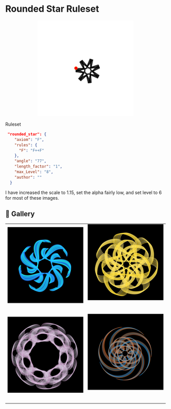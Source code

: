 # Rounded Star Ruleset

<p align="center"><img src="../assets/rule-set-images/rounded_star.jpg" alt="rounded-star" width="300px"></p>

Ruleset

```JSON
 "rounded_star": {
    "axiom": "F",
    "rules": {
      "F": "F++F"
    },
    "angle": "77",
    "length_factor": "1",
    "max_Level": "8",
    "author": ""
  }
```

I have increased the scale to 1.15, set the alpha fairly low, and set level to 6 for most of these images.

## 🌄 Gallery

<!-- IMAGE-LIST:START - Do not remove or modify this section -->
<!-- prettier-ignore-start -->
<!-- markdownlint-disable -->
<table>
  <tbody>
    <tr>
     <td align="center"><a href=""> <img class="img" src="../assets/Ruleset-shape-examples/rounded-star-cornu.jpg" alt="" style="vertical-align:top;" width="500" /><br /><sub><b><br/></b></sub></a></td>
     <td align="center"><a href=""> <img class="img" src="../assets/Ruleset-shape-examples/rounded-star-eight.jpg" alt="" style=" display: block;
    margin-left: auto;
    margin-right: auto;" width="500" /><br /><sub><b><br/></b></sub></a></td>
    </tr>
    <tr>
     <td align="center"><a href=""> <img class="img" src="../assets/Ruleset-shape-examples/rounded-star-gear.jpg" alt="" style="vertical-align:top;" width="500" /><br /><sub><b><br/></b></sub></a></td>
     <td align="center"><a href=""> <img class="img" src="../assets/Ruleset-shape-examples/rounded-star-archimedes.jpg" alt="" style=" display: block;
    margin-left: auto;
    margin-right: auto;" width="500" /><br /><sub><b><br/></b></sub></a></td>
</tr>
 
 </tbody>
</table>

<!-- markdownlint-restore -->
<!-- prettier-ignore-end -->

<!-- IMAGE-LIST:END -->
